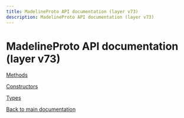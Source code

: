 ```yaml
---
title: MadelineProto API documentation (layer v73)
description: MadelineProto API documentation (layer v73)
---
```

# MadelineProto API documentation (layer v73)  

[Methods](methods/)

[Constructors](constructors/)

[Types](types/)


[Back to main documentation](..)
